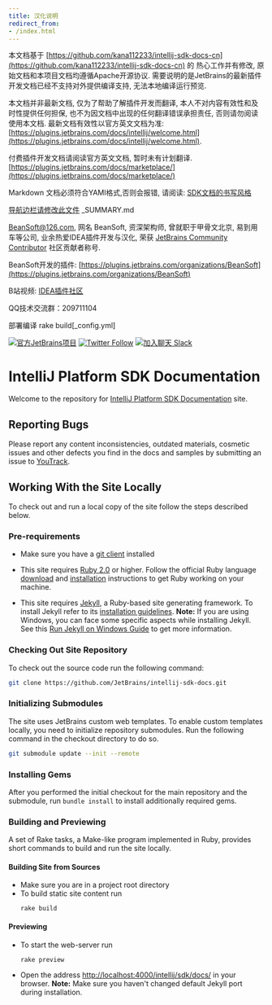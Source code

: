 ```yaml
---
title: 汉化说明
redirect_from:
- /index.html
---
```


本文档基于 [https://github.com/kana112233/intellij-sdk-docs-cn](https://github.com/kana112233/intellij-sdk-docs-cn) 的
热心工作并有修改, 原始文档和本项目文档均遵循Apache开源协议. 需要说明的是JetBrains的最新插件开发文档已经不支持对外提供编译支持, 无法本地编译运行预览.

本文档并非最新文档, 仅为了帮助了解插件开发而翻译, 本人不对内容有效性和及时性提供任何担保, 也不为因文档中出现的任何翻译错误承担责任, 否则请勿阅读使用本文档. 最新文档有效性以官方英文文档为准: 
[https://plugins.jetbrains.com/docs/intellij/welcome.html](https://plugins.jetbrains.com/docs/intellij/welcome.html).

付费插件开发文档请阅读官方英文文档, 暂时未有计划翻译. [https://plugins.jetbrains.com/docs/marketplace/](https://plugins.jetbrains.com/docs/marketplace/)

Markdown 文档必须符合YAMl格式,否则会报错, 请阅读: [SDK文档的书写风格](intro/sdk_style.md)

[导航边栏请修改此文件](_SUMMARY.md) _SUMMARY.md

BeanSoft@126.com, 网名 BeanSoft, 资深架构师, 曾就职于甲骨文北京, 易到用车等公司, 业余热爱IDEA插件开发与汉化, 荣获 [JetBrains Community Contributor](https://www.jetbrains.com/zh-cn/lp/jetbrains-community-contributor/) 社区贡献者称号.

BeanSoft开发的插件: [https://plugins.jetbrains.com/organizations/BeanSoft](https://plugins.jetbrains.com/organizations/BeanSoft)

B站视频: [IDEA插件社区](https://space.bilibili.com/297314170) 

QQ技术交流群：209711104

部署编译
rake build[_config.yml]

[![官方JetBrains项目](https://jb.gg/badges/official-flat-square.svg)](https://confluence.jetbrains.com/display/ALL/JetBrains+on+GitHub) [![Twitter Follow](https://img.shields.io/twitter/follow/JBPlatform?style=flat-square&logo=twitter)](https://twitter.com/JBPlatform/) [![加入聊天 Slack](https://img.shields.io/badge/Slack-%23intellij--platform-blue?style=flat-square&logo=slack)](https://plugins.jetbrains.com/slack)


IntelliJ Platform SDK Documentation
=======

Welcome to the repository for [IntelliJ Platform SDK Documentation](http://www.jetbrains.org/intellij/sdk/docs/) site.

## Reporting Bugs
Please report any content inconsistencies, outdated materials, cosmetic issues and other defects you find in the docs and samples by submitting an issue to
[YouTrack](https://youtrack.jetbrains.com/issues/IJSDK). 

## Working With the Site Locally
To check out and run a local copy of the site follow the steps described below.

### Pre-requirements

*  Make sure you have a 
   [git client](https://git-scm.com/downloads)
   installed

*  This site requires
   [Ruby 2.0](https://www.ruby-lang.org/) or higher.
   Follow the official Ruby language
   [download](https://www.ruby-lang.org/en/downloads/)
   and
   [installation](https://www.ruby-lang.org/en/documentation/installation/)
   instructions to get Ruby working on your machine.
   
*  This site requires [Jekyll](https://jekyllrb.com/), 
   a Ruby-based site generating framework.
   To install Jekyll refer to its
   [installation guidelines](https://jekyllrb.com/docs/installation/).
   **Note:** If you are using Windows, you can face some specific aspects while installing Jekyll.
   See this [Run Jekyll on Windows Guide](https://jekyll-windows.juthilo.com/) to get more information.
   
### Checking Out Site Repository

To check out the source code run the following command:

```bash
git clone https://github.com/JetBrains/intellij-sdk-docs.git
```
   
### Initializing Submodules

The site uses JetBrains custom web templates.
To enable custom templates locally, you need to initialize repository submodules.
Run the following command in the checkout directory to do so.
 
```bash
git submodule update --init --remote
```

### Installing Gems

After you performed the initial checkout for the main repository and the submodule, run `bundle install` to install additionally required gems.

### Building and Previewing 
A set of Rake tasks, a Make-like program implemented in Ruby, provides short commands to build and run the site locally.

#### Building Site from Sources
 
*  Make sure you are in a project root directory
*  To build static site content run
   ```
   rake build
   ```
   
#### Previewing

*  To start the web-server run
    ```
    rake preview
    ```
*  Open the address
   [http://localhost:4000/intellij/sdk/docs/](http://localhost:4000/intellij/sdk/docs/)
   in your browser.
   **Note:** Make sure you haven't changed default Jekyll port during installation.


